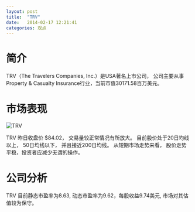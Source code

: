 ```yaml
---
layout: post
title:  "TRV"
date:   2014-02-17 12:21:41
categories: 观点
---
```


# 简介
TRV（The Travelers Companies, Inc.）是USA著名上市公司，
公司主要从事Property & Casualty Insurance行业，当前市值30171.58百万美元。

# 市场表现

![TRV](http://finviz.com/chart.ashx?t=TRV&ty=c&ta=1&p=d&s=l)

TRV 昨日收盘价 $84.02，
交易量较正常情况有所放大。
目前股价处于20日均线以上，
50日均线以下，
并且接近200日均线。
从短期市场走势来看，
股价走势平稳，投资者应减少无谓的操作。

# 公司分析
TRV 目前静态市盈率为8.63, 动态市盈率为9.62，每股收益9.74美元,
市场对其估值较为保守。
